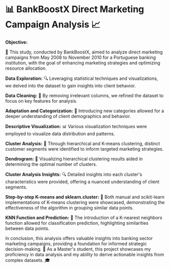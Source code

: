 # 📊 BankBoostX Direct Marketing Campaign Analysis 📈

**Objective:**


🎯 This study, conducted by BankBoostX, aimed to analyze direct marketing campaigns from May 2008 to November 2010 for a Portuguese banking institution, with the goal of enhancing marketing strategies and optimizing resource allocation.

**Data Exploration:**
🔍 Leveraging statistical techniques and visualizations, we delved into the dataset to gain insights into client behavior.

**Data Cleaning:**
🧹 By removing irrelevant columns, we refined the dataset to focus on key features for analysis.

**Adaptation and Categorization:**
📝 Introducing new categories allowed for a deeper understanding of client demographics and behavior.

**Descriptive Visualization:**
📊 Various visualization techniques were employed to visualize data distribution and patterns.

**Cluster Analysis:**
🌟 Through hierarchical and K-means clustering, distinct customer segments were identified to inform targeted marketing strategies.

**Dendrogram:**
🌳 Visualizing hierarchical clustering results aided in determining the optimal number of clusters.

**Cluster Analysis Insights:**
🔍 Detailed insights into each cluster's characteristics were provided, offering a nuanced understanding of client segments.

**Step-by-step K-means and sklearn.cluster:**
🧩 Both manual and scikit-learn implementations of K-means clustering were showcased, demonstrating the effectiveness of the algorithm in grouping similar data points.

**KNN Function and Prediction:**
🤖 The introduction of a K-nearest neighbors function allowed for classification prediction, highlighting similarities between data points.

In conclusion, this analysis offers valuable insights into banking sector marketing campaigns, providing a foundation for informed strategic decision-making.
🚀 As a Master's student, this project showcases my proficiency in data analysis and my ability to derive actionable insights from complex datasets. 🎓
